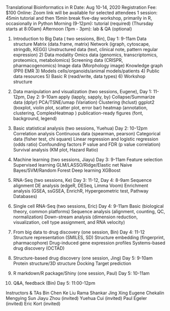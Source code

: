 Translational Bioinformatics in R
Date: Aug 10-14, 2020
Registration Fee: $100
Online: Zoom link will be available for selected attendees
1 session: 45min tutorial and then 15min break
five-day workshop, primarily in R, occasionally in Python
Morning (9-12pm): tutorial (required) (Thursday starts at 8:00am)
Afternoon (1pm - 3pm): lab & QA (optional)

1. Introduction to Big Data ( two sessions, Bin), Day 1: 9-11am
Data structure
Matrix (data.frame, matrix)
Network (igraph, cytoscape, stringdb, KEGG)
Unstructured data (text, clinical note, pattern regular expression)
      2)  Data modality
Omics data (genomics, transcriptomics, proteomics, metabolomics)
Screening data (CRISPR, pharmacogenomics)
Image data (Morphology image)
Knowledge graph (PPI)
EMR 
     3) Models
cells/organoids/animal models/patients
     4) Public data resources
     5) Basic R (read/write, data types)
     6) Workshop structure

2. Data manipulation and visualization (two sessions, Eugene), Day 1: 11-12pm, Day 2: 9-10am
apply (lapply, sapply, by) 
Collapse/Summarize data (dplyr)
PCA/TSNE/umap (Variation)
Clustering (hclust)
ggplot2 (boxplot, violin plot, scatter plot, error bar)
heatmap (annotation, clustering, ComplexHeatmap )
publication-ready figures (font, background, legend)

3. Basic statistical analysis (two sessions, Yuehua) Day 2: 10-12pm
Correlation analysis
Continuous data (spearman, pearson)
Categorical data (fisher test, chi square)
Linear regression and logistic regression (odds ratio)
Confounding factors
P value and FDR (p value correlation)
Survival analysis (KM plot, Hazard Ratio)

4. Machine learning (two sessions, Jiayu) Day 3: 9-11am
Feature selection
Supervised learning
GLM/LASSO/Ridge/Elastic net
Naive Bayes/SVM/Random Forest
Deep learning
XGBoost

5. RNA-Seq (two sessions, Ke) Day 3: 11-12, Day 4: 8-9am
Sequence alignment 
DE analysis (edgeR, DESeq, Limma Voom)
Enrichment analysis (GSEA, ssGSEA, EnrichR, Hypergeometric test, Pathway Databases)

6. Single cell RNA-Seq (two sessions, Eric) Day 4:  9-11am
Basic (biological theory, common platforms)
Sequence analysis (alignment, counting, QC, normalization)
Down-stream analysis (dimension reduction, visualization, cell type assignment, and RNA velocity)

7. From big data to drug discovery (one session, Bin) Day 4: 11-12
Structure representation (SMILES, SD)
Structure embedding (fingerprint, pharmacophore)
Drug-induced gene expression profiles
Systems-based drug discovery (OCTAD)

8. Structure-based drug discovery (one session, Jing) Day 5: 9-10am
Protein structure/3D structure
Docking
Target prediction

9. R markdown/R package/Shiny (one session, Paul) Day 5: 10-11am

10. Q&A, feedback (Bin) Day 5: 11:00-12pm


Instructors & TAs
Bin Chen 
Ke Liu
Rama Shankar
Jing Xing
Eugene Chekalin
Mengying Sun
Jiayu Zhou (invited)
Yuehua Cui (invited)
Paul Egeler (invited)
Eric Kort (invited)

